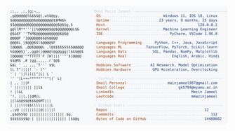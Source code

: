 <picture>
  <source srcset="https://raw.githubusercontent.com/mmazinjameel/mmazinjameel/main/dark_mode.svg?v=1756527118" media="(prefers-color-scheme: dark)">
  <img src="https://raw.githubusercontent.com/mmazinjameel/mmazinjameel/main/light_mode.svg?v=1756527118">
</picture>
